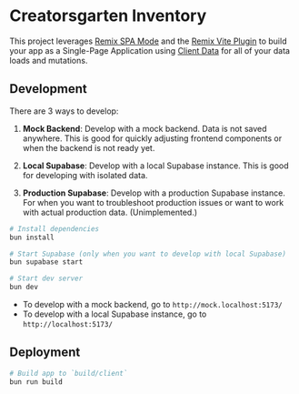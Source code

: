 # Creatorsgarten Inventory

This project leverages [Remix SPA Mode](https://remix.run/docs/en/main/future/spa-mode) and the [Remix Vite Plugin](https://remix.run/docs/en/main/future/vite) to build your app as a Single-Page Application using [Client Data](https://remix.run/docs/en/main/guides/client-data) for all of your data loads and mutations.

## Development

There are 3 ways to develop:

1. **Mock Backend**: Develop with a mock backend. Data is not saved anywhere. This is good for quickly adjusting frontend components or when the backend is not ready yet.

2. **Local Supabase**: Develop with a local Supabase instance. This is good for developing with isolated data.

3. **Production Supabase**: Develop with a production Supabase instance. For when you want to troubleshoot production issues or want to work with actual production data. (Unimplemented.)

```sh
# Install dependencies
bun install

# Start Supabase (only when you want to develop with local Supabase)
bun supabase start

# Start dev server
bun dev
```

- To develop with a mock backend, go to `http://mock.localhost:5173/`
- To develop with a local Supabase instance, go to `http://localhost:5173/`

## Deployment

```sh
# Build app to `build/client`
bun run build
```
